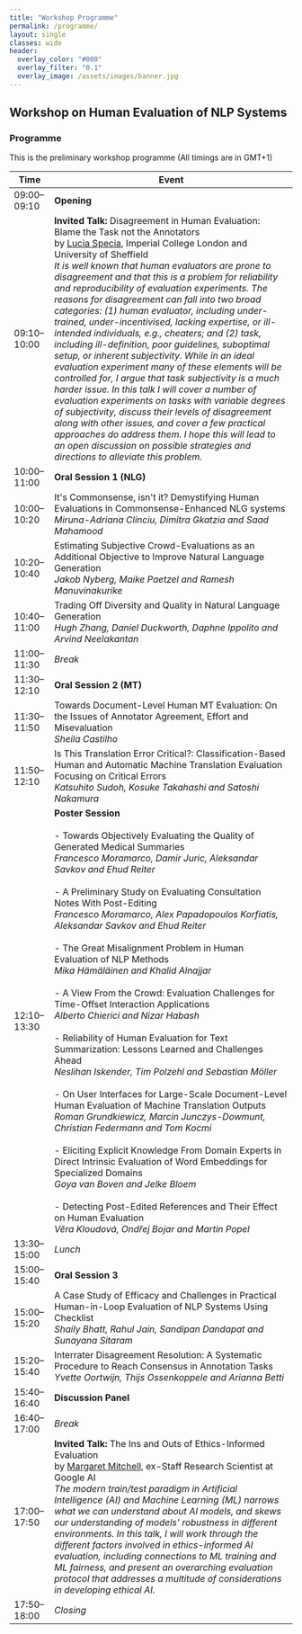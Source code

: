 ```yaml
---
title: "Workshop Programme"
permalink: /programme/
layout: single
classes: wide
header:
  overlay_color: "#000"
  overlay_filter: "0.1"
  overlay_image: /assets/images/banner.jpg
---
```


## Workshop on Human Evaluation of NLP Systems

### Programme
This is the preliminary workshop programme (All timings are in GMT+1)

| Time          | Event                                |
| ------------- | ------------------------------------ |
| 09:00–09:10 | **Opening**                          |
| 09:10–10:00 | **Invited Talk:** Disagreement in Human Evaluation: Blame the Task not the Annotators<br>by [Lucia Specia](https://www.imperial.ac.uk/people/l.specia), Imperial College London and University of Sheffield<br><em> It is well known that human evaluators are prone to disagreement and that this is a problem for reliability and reproducibility of evaluation experiments. The reasons for disagreement can fall into two broad categories: (1) human evaluator, including under-trained, under-incentivised, lacking expertise, or ill-intended individuals, e.g., cheaters; and (2) task, including ill-definition, poor guidelines, suboptimal setup, or inherent subjectivity. While in an ideal evaluation experiment many of these elements will be controlled for, I argue that task subjectivity is a much harder issue. In this talk I will cover a number of evaluation experiments on tasks with variable degrees of subjectivity, discuss their levels of disagreement along with other issues, and cover a few practical approaches do address them. I hope this will lead to an open discussion on possible strategies and directions to alleviate this problem.</em>  |
| 10:00–11:00 | **Oral Session 1 (NLG)**             |
| 10:00–10:20 | It's Commonsense, isn't it? Demystifying Human Evaluations in Commonsense-Enhanced NLG systems <br> *Miruna-Adriana Clinciu, Dimitra Gkatzia and Saad Mahamood* |
| 10:20–10:40 | Estimating Subjective Crowd-Evaluations as an Additional Objective to Improve Natural Language Generation <br> *Jakob Nyberg, Maike Paetzel and Ramesh Manuvinakurike* |
| 10:40–11:00 | Trading Off Diversity and Quality in Natural Language Generation <br> *Hugh Zhang, Daniel Duckworth, Daphne Ippolito and Arvind Neelakantan* |
| 11:00–11:30 | *Break*                              |
| 11:30–12:10 | **Oral Session 2 (MT)**              |
| 11:30–11:50 | Towards Document-Level Human MT Evaluation: On the Issues of Annotator Agreement, Effort and Misevaluation <br> *Sheila Castilho* |
| 11:50–12:10 | Is This Translation Error Critical?: Classification-Based Human and Automatic Machine Translation Evaluation Focusing on Critical Errors <br> *Katsuhito Sudoh, Kosuke Takahashi and Satoshi Nakamura* |
| 12:10–13:30 | **Poster Session** <br><br>- Towards Objectively Evaluating the Quality of Generated Medical Summaries <br> *Francesco Moramarco, Damir Juric, Aleksandar Savkov and Ehud Reiter* <br><br>- A Preliminary Study on Evaluating Consultation Notes With Post-Editing <br> *Francesco Moramarco, Alex Papadopoulos Korfiatis, Aleksandar Savkov and Ehud Reiter* <br><br>- The Great Misalignment Problem in Human Evaluation of NLP Methods <br> *Mika Hämäläinen and Khalid Alnajjar* <br><br>- A View From the Crowd: Evaluation Challenges for Time-Offset Interaction Applications <br> *Alberto Chierici and Nizar Habash*<br><br>- Reliability of Human Evaluation for Text Summarization: Lessons Learned and Challenges Ahead <br> *Neslihan Iskender, Tim Polzehl and Sebastian Möller*<br><br>- On User Interfaces for Large-Scale Document-Level Human Evaluation of Machine Translation Outputs <br> *Roman Grundkiewicz, Marcin Junczys-Dowmunt, Christian Federmann and Tom Kocmi*<br><br>- Eliciting Explicit Knowledge From Domain Experts in Direct Intrinsic Evaluation of Word Embeddings for Specialized Domains <br> *Goya van Boven and Jelke Bloem*<br><br>- Detecting Post-Edited References and Their Effect on Human Evaluation <br> *Věra Kloudová, Ondřej Bojar and Martin Popel* |
| 13:30–15:00 | *Lunch*                              |
| 15:00–15:40 | **Oral Session 3**                   |
| 15:00–15:20 | A Case Study of Efficacy and Challenges in Practical Human-in-Loop Evaluation of NLP Systems Using Checklist <br> *Shaily Bhatt, Rahul Jain, Sandipan Dandapat and Sunayana Sitaram* |
| 15:20–15:40 | Interrater Disagreement Resolution: A Systematic Procedure to Reach Consensus in Annotation Tasks <br> *Yvette Oortwijn, Thijs Ossenkoppele and Arianna Betti* |
| 15:40–16:40 | **Discussion Panel**                 |
| 16:40–17:00 | *Break*                              |
| 17:00–17:50 | **Invited Talk:** The Ins and Outs of Ethics-Informed Evaluation <br>by [Margaret Mitchell](http://www.m-mitchell.com/), ex-Staff Research Scientist at Google AI<br><em> The modern train/test paradigm in Artificial Intelligence (AI) and Machine Learning (ML) narrows what we can understand about AI models, and skews our understanding of models' robustness in different environments.  In this talk, I will work through the different factors involved in ethics-informed AI evaluation, including connections to ML training and ML fairness, and present an overarching evaluation protocol that addresses a multitude of considerations in developing ethical AI.</em>  |
| 17:50–18:00 | *Closing*                            |

